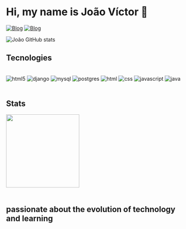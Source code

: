 # Hi, my name is João Víctor 👋

[![Blog](https://img.shields.io/badge/Gmail-D14836?style=for-the-badge&logo=gmail&logoColor=white)](joaovictormaia482@gmail.com)
[![Blog](https://img.shields.io/badge/LinkedIn-0077B5?style=for-the-badge&logo=linkedin&logoColor=white)](https://www.linkedin.com/in/joão-víctor-maia-4b9961265/)

![João GitHub stats](https://github-readme-stats.vercel.app/api?username=jvmaiaa&show_icons=true&theme=tokyonight)

## Tecnologies 

<div style="display: inline_block"><br/>
    <img align="center" alt="html5" src="https://img.shields.io/badge/Python-3776AB?style=for-the-badge&logo=python&logoColor=white"/>
    <img align="center" alt="django" src="https://img.shields.io/badge/Django-092E20?style=for-the-badge&logo=django&logoColor=white"/>
    <img align="center" alt="mysql" src="https://img.shields.io/badge/MySQL-00000F?style=for-the-badge&logo=mysql&logoColor=white"/>
    <img align="center" alt="postgres" src="https://img.shields.io/badge/PostgreSQL-316192?style=for-the-badge&logo=postgresql&logoColor=white"/>
    <img align="center" alt="html" src="https://img.shields.io/badge/HTML5-E34F26?style=for-the-badge&logo=html5&logoColor=white"/>
    <img align="center" alt="css" src="https://img.shields.io/badge/CSS3-1572B6?style=for-the-badge&logo=css3&logoColor=white"/>
    <img align="center" alt="javascript" src="https://img.shields.io/badge/JavaScript-F7DF1E?style=for-the-badge&logo=javascript&logoColor=black"/>
    <img align="center" alt="java" src="https://img.shields.io/badge/Java-ED8B00?style=for-the-badge&logo=openjdk&logoColor=white">
</div><br/>

## Stats

<div align="left">
  <img height="200em" src="https://github-readme-stats.vercel.app/api/top-langs/?username=jvmaiaa&layout=compact&theme=tokyonight&hide_border=false&bg_color=#4682B4&title_color=#4682B4&icon_color=#4682B4"/>
</div><br/>

## passionate about the evolution of technology and learning
